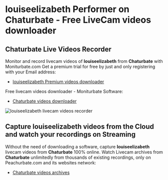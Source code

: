 # louiseelizabeth Performer on Chaturbate - Free LiveCam videos downloader

## Chaturbate Live Videos Recorder

Monitor and record livecam videos of **louiseelizabeth** from **Chaturbate** with Moniturbate.com
Get a premium trial for free by just and only registering with your Email address:
* [louiseelizabeth Premium videos downloader](https://moniturbate.com/request-demo-licence-key.html)

Free livecam videos downloader - Moniturbate Software:
* [Chaturbate videos downloader](https://moniturbate.com/moniturbate-download-software.html)

![louiseelizabeth livecam videos recorder](https://peachurnet.com/templates/moniturbate-software.png)


## Capture louiseelizabeth videos from the Cloud and watch your recordings on Streaming

Without the need of downloading a software, capture **louiseelizabeth** livecam videos from **Chaturbate** 100% online.
Watch Livecam archives from **Chaturbate** unlimitedly from thousands of existing recordings, only on Peachurbate.com and its websites network:
* [Chaturbate videos archives](https://peachurnet.com/)